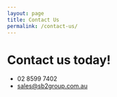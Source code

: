 ```yaml
---
layout: page
title: Contact Us
permalink: /contact-us/
---
```


# Contact us today!

* 02 8599 7402
* sales@sb2group.com.au
